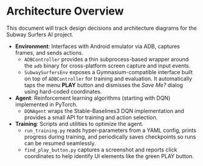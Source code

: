 # Architecture Overview

This document will track design decisions and architecture diagrams for the Subway Surfers AI project.

- **Environment**: Interfaces with Android emulator via ADB, captures frames, and sends actions.
  - `ADBController` provides a thin subprocess-based wrapper around the `adb` binary for
    cross-platform screen capture and input events.
  - `SubwaySurfersEnv` exposes a Gymnasium-compatible interface built on top of
    `ADBController` for training and evaluation. It automatically taps the
    menu **PLAY** button and dismisses the *Save Me?* dialog using hard-coded
    coordinates.
- **Agent**: Reinforcement learning algorithms (starting with DQN) implemented in PyTorch.
  - `DQNAgent` wraps the Stable-Baselines3 DQN implementation and provides a
    small API for training and action selection.
- **Training**: Scripts and utilities to optimize the agent.
  - `run_training.py` reads hyper-parameters from a YAML config, prints
    progress during training, and periodically saves checkpoints so runs can be
    resumed seamlessly.
  - `find_play_button.py` captures a screenshot and reports click coordinates to
    help identify UI elements like the green PLAY button.
